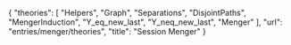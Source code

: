 {
    "theories": [
        "Helpers",
        "Graph",
        "Separations",
        "DisjointPaths",
        "MengerInduction",
        "Y_eq_new_last",
        "Y_neq_new_last",
        "Menger"
    ],
    "url": "entries/menger/theories",
    "title": "Session Menger"
}